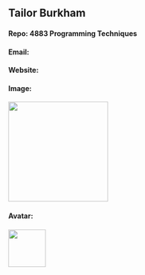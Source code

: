 ## Tailor Burkham

#### Repo: 4883 Programming Techniques

#### Email: 

#### Website:

#### Image:

<img src="https://images2.imgbox.com/b3/d5/09sLKh1N_o.png" width="200">

#### Avatar:

<img src="https://images2.imgbox.com/ae/bd/tERTAGTL_o.png" width="75">
